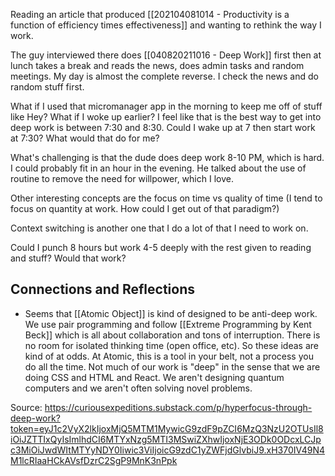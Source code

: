 Reading an article that produced [[202104081014 - Productivity is a function of efficiency times effectiveness]] and wanting to rethink the way I work. 

The guy interviewed there does [[040820211016 - Deep Work]] first then at lunch takes a break and reads the news, does admin tasks and random meetings. My day is almost the complete reverse. I check the news and do random stuff first. 

What if I used that micromanager app in the morning to keep me off of stuff like Hey? What if I woke up earlier? I feel like that is the best way to get into deep work is between 7:30 and 8:30. Could I wake up at 7 then start work at 7:30? What would that do for me? 

What's challenging is that the dude does deep work 8-10 PM, which is hard. I could probably fit in an hour in the evening. He talked about the use of routine to remove the need for willpower, which I love. 

Other interesting concepts are the focus on time vs quality of time (I tend to focus on quantity at work. How could I get out of that paradigm?)

Context switching is another one that I do a lot of that I need to work on. 

Could I punch 8 hours but work 4-5 deeply with the rest given to reading and stuff? Would that work? 

## Connections and Reflections

- Seems that [[Atomic Object]] is kind of designed to be anti-deep work. We use pair programming and follow [[Extreme Programming by Kent Beck]] which is all about collaboration and tons of interruption. There is no room for isolated thinking time (open office, etc). So these ideas are kind of at odds. At Atomic, this is a tool in your belt, not a process you do all the time. Not much of our work is "deep" in the sense that we are doing CSS and HTML and React. We aren't designing quantum computers and we aren't often solving novel problems. 

Source: https://curiousexpeditions.substack.com/p/hyperfocus-through-deep-work?token=eyJ1c2VyX2lkIjoxMjQ5MTM1MywicG9zdF9pZCI6MzQ3NzU2OTUsIl8iOiJZTTIxQyIsImlhdCI6MTYxNzg5MTI3MSwiZXhwIjoxNjE3ODk0ODcxLCJpc3MiOiJwdWItMTYyNDY0Iiwic3ViIjoicG9zdC1yZWFjdGlvbiJ9.xH370IV49N4M1lcRIaaHCkAVsfDzrC2SgP9MnK3nPpk